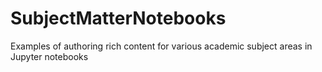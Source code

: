 # SubjectMatterNotebooks
Examples of authoring rich content for various academic subject areas in Jupyter notebooks
